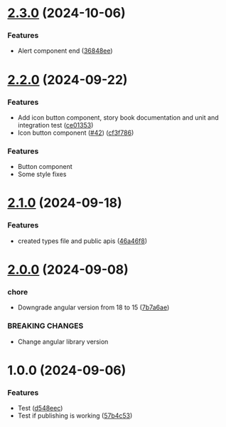 # [2.3.0](https://github.com/JuanDa15/lunaui-angular/compare/v2.2.0...v2.3.0) (2024-10-06)


### Features

* Alert component end ([36848ee](https://github.com/JuanDa15/lunaui-angular/commit/36848ee7a4088aab4768e5463ba13d0dfc9f0c54))

# [2.2.0](https://github.com/JuanDa15/lunaui-angular/compare/v2.1.0...v2.2.0) (2024-09-22)


### Features

* Add icon button component, story book documentation and unit and integration test ([ce01353](https://github.com/JuanDa15/lunaui-angular/commit/ce01353ba509ba56d05d539ea5852f60079fcb5b))
* Icon button component ([#42](https://github.com/JuanDa15/lunaui-angular/issues/42)) ([cf3f786](https://github.com/JuanDa15/lunaui-angular/commit/cf3f78662ae46d0f67e4378da17c518806cd8851))

### Features

- Button component
- Some style fixes

# [2.1.0](https://github.com/JuanDa15/lunaui-angular/compare/v2.0.0...v2.1.0) (2024-09-18)

### Features

- created types file and public apis ([46a46f8](https://github.com/JuanDa15/lunaui-angular/commit/46a46f8615bac246fe1457ae05042f716dca3618))

# [2.0.0](https://github.com/JuanDa15/lunaui-angular/compare/v1.0.0...v2.0.0) (2024-09-08)

### chore

- Downgrade angular version from 18 to 15 ([7b7a6ae](https://github.com/JuanDa15/lunaui-angular/commit/7b7a6ae894973c3c37dd890ad8131a819546720d))

### BREAKING CHANGES

- Change angular library version

# 1.0.0 (2024-09-06)

### Features

- Test ([d548eec](https://github.com/JuanDa15/lunaui-angular/commit/d548eecb013d4b12863e085405e1d55d700af5bd))
- Test if publishing is working ([57b4c53](https://github.com/JuanDa15/lunaui-angular/commit/57b4c5365eccfd55b11332e35b3eefe3dbcc18ec))
